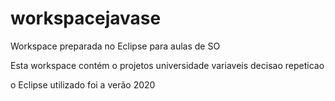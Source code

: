 # workspacejavase
Workspace preparada no Eclipse para aulas de SO

Esta workspace contém o projetos
universidade
variaveis
decisao
repeticao

o Eclipse utilizado foi a verão 2020
